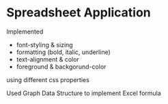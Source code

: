 # Spreadsheet Application
Implemented 
* font-styling & sizing 
* formatting (bold, italic, underline) 
* text-alignment & color
* foreground & backgorund-color     
      
using different css properties   
     
Used Graph Data Structure to implement Excel formula

